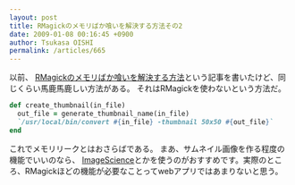 ```yaml
---
layout: post
title: RMagickのメモリばか喰いを解決する方法その2
date: 2009-01-08 00:16:45 +0900
author: Tsukasa OISHI
permalink: /articles/665
---
```


以前、 [RMagickのメモリばか喰いを解決する方法](/articles/402)という記事を書いたけど、同じくらい馬鹿馬鹿しい方法がある。
それはRMagickを使わないという方法だ。

```ruby
def create_thumbnail(in_file)
  out_file = generate_thumbnail_name(in_file)
  `/usr/local/bin/convert #{in_file} -thumbnail 50x50 #{out_file}`
end
```

これでメモリリークとはおさらばである。
まあ、サムネイル画像を作る程度の機能でいいのなら、 [ImageScience](http://seattlerb.rubyforge.org/ImageScience.html)とかを使うのがおすすめです。実際のところ、RMagickほどの機能が必要なことってwebアプリではあまりないと思う。

